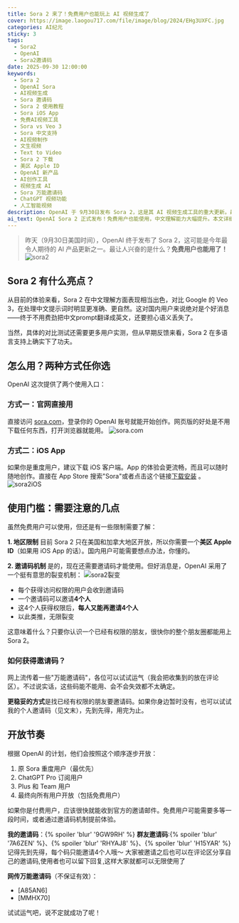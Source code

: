 ```yaml
---
title: Sora 2 来了！免费用户也能玩上 AI 视频生成了
cover: https://image.laogou717.com/file/image/blog/2024/EHg3UXFC.jpg
categories: AI纪元
sticky: 3
tags:
  - Sora2
  - OpenAI
  - Sora2邀请码
date: 2025-09-30 12:00:00
keywords:
  - Sora 2
  - OpenAI Sora
  - AI视频生成
  - Sora 邀请码
  - Sora 2 使用教程
  - Sora iOS App
  - 免费AI视频工具
  - Sora vs Veo 3
  - Sora 中文支持
  - AI视频制作
  - 文生视频
  - Text to Video
  - Sora 2 下载
  - 美区 Apple ID
  - OpenAI 新产品
  - AI创作工具
  - 视频生成 AI
  - Sora 万能邀请码
  - ChatGPT 视频功能
  - 人工智能视频
description: OpenAI 于 9月30日发布 Sora 2，这是其 AI 视频生成工具的重大更新。最大亮点是免费用户也能体验，且在中文提示词理解方面表现出色。用户可通过 sora.com 官网或 iOS App 两种方式使用。目前需要美区账号和邀请码，采用 1 邀 4 的裂变机制快速扩散。本文提供完整使用指南、邀请码获取攻略，以及与 Google Veo 3 的功能对比。
ai_text: OpenAI Sora 2 正式发布！免费用户也能使用，中文理解能力大幅提升。本文详细介绍 Sora 2 使用教程、邀请码获取方式、iOS App 下载方法，以及与 Veo 3 的对比评测。附永久邀请码和个人邀请码分享
---
```

> 昨天（9月30日美国时间），OpenAI 终于发布了 Sora 2，这可能是今年最令人期待的 AI 产品更新之一。最让人兴奋的是什么？**免费用户也能用了！**
![sora2](https://image.laogou717.com/file/BpWzO7qL.png)

## Sora 2 有什么亮点？

从目前的体验来看，Sora 2 在中文理解方面表现相当出色，对比 Google 的 Veo 3，在处理中文提示词时明显更准确、更自然。这对国内用户来说绝对是个好消息——终于不用费劲把中文prompt翻译成英文，还要担心语义丢失了。

当然，具体的对比测试还需要更多用户实测，但从早期反馈来看，Sora 2 在多语言支持上确实下了功夫。

## 怎么用？两种方式任你选

OpenAI 这次提供了两个使用入口：

### 方式一：官网直接用
直接访问 [sora.com](https://sora.com)，登录你的 OpenAI 账号就能开始创作。网页版的好处是不用下载任何东西，打开浏览器就能用。
![sora.com](https://image.laogou717.com/file/XrC1dM0L.png)
### 方式二：iOS App
如果你是重度用户，建议下载 iOS 客户端。App 的体验会更流畅，而且可以随时随地创作。直接在 App Store 搜索"Sora"或者点击这个链接[下载安装](https://apps.apple.com/us/app/sora-by-openai/id6744034028) 。
![sora2iOS](https://image.laogou717.com/file/mcEP0SPV.png)
## 使用门槛：需要注意的几点

虽然免费用户可以使用，但还是有一些限制需要了解：

**1. 地区限制**
目前 Sora 2 只在美国和加拿大地区开放，所以你需要一个**美区 Apple ID**（如果用 iOS App 的话）。国内用户可能需要想点办法，你懂的。

**2. 邀请码机制**
是的，现在还需要邀请码才能使用。但好消息是，OpenAI 采用了一个挺有意思的裂变机制：
![sora2裂变](https://image.laogou717.com/file/Scqdh3HY.jpg)
- 每个获得访问权限的用户会收到邀请码
- 一个邀请码可以邀请**4个人**
- 这4个人获得权限后，**每人又能再邀请4个人**
- 以此类推，无限裂变

这意味着什么？只要你认识一个已经有权限的朋友，很快你的整个朋友圈都能用上 Sora 2。

### 如何获得邀请码？

网上流传着一些"万能邀请码"，各位可以试试运气（我会把收集到的放在评论区）。不过说实话，这些码能不能用、会不会失效都不太确定。

**更稳妥的方式**是找已经有权限的朋友要邀请码。如果你身边暂时没有，也可以试试我的个人邀请码（见文末），先到先得，用完为止。

## 开放节奏

根据 OpenAI 的计划，他们会按照这个顺序逐步开放：

1. 原 Sora 重度用户（最优先）
2. ChatGPT Pro 订阅用户
3. Plus 和 Team 用户
4. 最终向所有用户开放（包括免费用户）

如果你是付费用户，应该很快就能收到官方的邀请邮件。免费用户可能需要多等一段时间，或者通过邀请码机制提前体验。


**我的邀请码**：{% spoiler 'blur' '9GW9RH' %}
**群友邀请码**:{% spoiler 'blur' '7A6ZEN' %}、{% spoiler 'blur' 'RHYAJ8' %}、{% spoiler 'blur' 'H15YAR' %}
记得先到先得，每个码只能邀请4个人哦～
大家被邀请之后也可以在评论区分享自己的邀请码,使用者也可以留下回复,这样大家就都可以无限使用了

**网传万能邀请码**（不保证有效）：
- [A85AN6]
- [MMHX70]

试试运气吧，说不定就成功了呢！